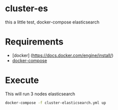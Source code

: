 # cluster-es
this a little test, docker-compose elasticsearch

# Requirements

- [docker] (https://docs.docker.com/engine/install/)
- [docker-compose](https://docs.docker.com/compose/install/)

# Execute
This will run 3 nodes elasticsearch
```bash
docker-compose -f cluster-elasticsearch.yml up

```




